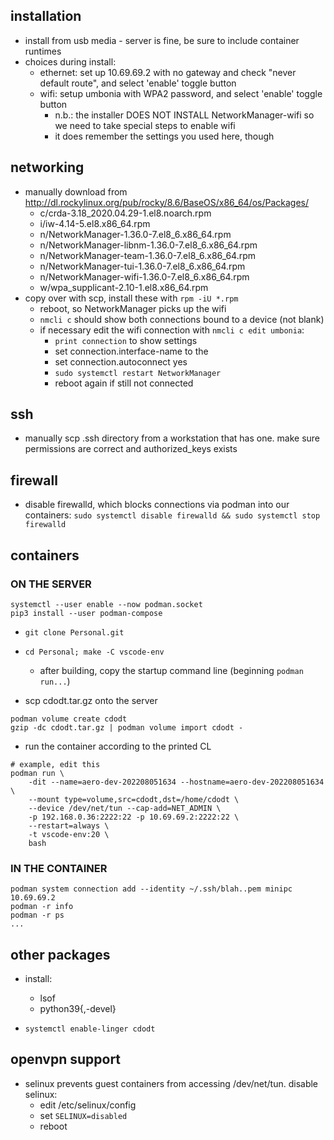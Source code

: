 ## installation

- install from usb media - server is fine, be sure to include container runtimes
- choices during install:
    - ethernet: set up 10.69.69.2 with no gateway and check "never default route", and select 'enable' toggle button
    - wifi: setup umbonia with WPA2 password, and select 'enable' toggle button
        - n.b.: the installer DOES NOT INSTALL NetworkManager-wifi so we need to take special steps to enable wifi
        - it does remember the settings you used here, though

## networking
- manually download from http://dl.rockylinux.org/pub/rocky/8.6/BaseOS/x86_64/os/Packages/
    - c/crda-3.18_2020.04.29-1.el8.noarch.rpm
    - i/iw-4.14-5.el8.x86_64.rpm
    - n/NetworkManager-1.36.0-7.el8_6.x86_64.rpm
    - n/NetworkManager-libnm-1.36.0-7.el8_6.x86_64.rpm
    - n/NetworkManager-team-1.36.0-7.el8_6.x86_64.rpm
    - n/NetworkManager-tui-1.36.0-7.el8_6.x86_64.rpm
    - n/NetworkManager-wifi-1.36.0-7.el8_6.x86_64.rpm
    - w/wpa_supplicant-2.10-1.el8.x86_64.rpm
- copy over with scp, install these with `rpm -iU *.rpm`
    - reboot, so NetworkManager picks up the wifi
    - `nmcli c` should show both connections bound to a device (not blank) 
    - if necessary edit the wifi connection with `nmcli c edit umbonia`:
        - `print connection` to show settings
        - set connection.interface-name to the <wifi-device> 
        - set connection.autoconnect yes
        - `sudo systemctl restart NetworkManager`
        - reboot again if still not connected

## ssh
- manually scp .ssh directory from a workstation that has one. make sure
    permissions are correct and authorized_keys exists

## firewall
- disable firewalld, which blocks connections via podman into our containers:
    `sudo systemctl disable firewalld && sudo systemctl stop firewalld`

## containers

### ON THE SERVER
```
systemctl --user enable --now podman.socket
pip3 install --user podman-compose
```

- `git clone Personal.git`
- `cd Personal; make -C vscode-env`
    - after building, copy the startup command line (beginning `podman run...`)

- scp cdodt.tar.gz onto the server
```
podman volume create cdodt
gzip -dc cdodt.tar.gz | podman volume import cdodt -
```

- run the container according to the printed CL
```
# example, edit this
podman run \
    -dit --name=aero-dev-202208051634 --hostname=aero-dev-202208051634 \
    --mount type=volume,src=cdodt,dst=/home/cdodt \
    --device /dev/net/tun --cap-add=NET_ADMIN \
    -p 192.168.0.36:2222:22 -p 10.69.69.2:2222:22 \
    --restart=always \
    -t vscode-env:20 \
    bash
```

### IN THE CONTAINER
```
podman system connection add --identity ~/.ssh/blah..pem minipc 10.69.69.2
podman -r info
podman -r ps
...
```

## other packages
- install:
    - lsof
    - python39{,-devel}

- `systemctl enable-linger cdodt`

## openvpn support

- selinux prevents guest containers from accessing /dev/net/tun. disable selinux:
    - edit /etc/selinux/config
    - set `SELINUX=disabled` 
    - reboot
